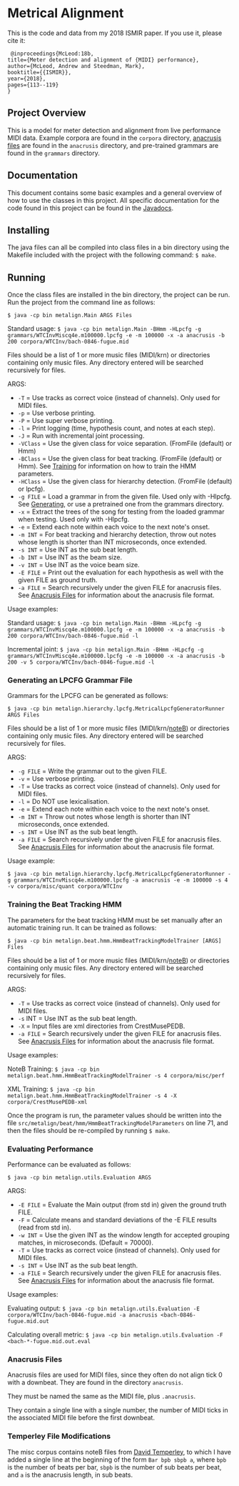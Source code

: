 # Metrical Alignment

This is the code and data from my 2018 ISMIR paper. If you use it, please cite it:

`
@inproceedings{McLeod:18b,`  
  `title={Meter detection and alignment of {MIDI} performance},`  
  `author={McLeod, Andrew and Steedman, Mark},`  
  `booktitle={{ISMIR}},`  
  `year={2018},`  
  `pages={113--119}`  
`}
`

## Project Overview
This is a model for meter detection and alignment from live performance MIDI data. Example corpora are found in the `corpora` directory, [anacrusis files](#anacrusis-files) are found in the `anacrusis` directory, and pre-trained grammars are found in the `grammars` directory.

## Documentation
This document contains some basic examples and a general overview of how to use
the classes in this project. All specific documentation for the code found in this
project can be found in the [Javadocs](https://apmcleod.github.io/met-align/doc). 

## Installing
The java files can all be compiled into class files in a bin directory using the Makefile
included with the project with the following command: `$ make`.

## Running
Once the class files are installed in the bin directory, the project can be run.
Run the project from the command line as follows:

`$ java -cp bin metalign.Main ARGS Files` 

 Standard usage: `$ java -cp bin metalign.Main -BHmm -HLpcfg -g grammars/WTCInvMiscq4e.m100000.lpcfg -e -m 100000 -x -a anacrusis -b 200 corpora/WTCInv/bach-0846-fugue.mid`

Files should be a list of 1 or more music files (MIDI/krn) or directories containing only music
files. Any directory entered will be searched recursively for files.

ARGS:
 * `-T` = Use tracks as correct voice (instead of channels). Only used for MIDI files.
 * `-p` = Use verbose printing.
 * `-P` = Use super verbose printing.
 * `-l` = Print logging (time, hypothesis count, and notes at each step).
 * `-J` = Run with incremental joint processing.
 * `-VClass` = Use the given class for voice separation. (FromFile (default) or Hmm)
 * `-BClass` = Use the given class for beat tracking. (FromFile (default) or Hmm). See [Training](#training-the-beat-tracking-hmm) for information on how to train the HMM parameters.
 * `-HClass` = Use the given class for hierarchy detection. (FromFile (default) or lpcfg).
 * `-g FILE` = Load a grammar in from the given file. Used only with -Hlpcfg. See [Generating](#generating-an-lpcfg-grammar-file), or use a pretrained one from the grammars directory.
 * `-x` = Extract the trees of the song for testing from the loaded grammar when testing. Used only with -Hlpcfg.
 * `-e` = Extend each note within each voice to the next note's onset.
 * `-m INT` = For beat tracking and hierarchy detection, throw out notes whose length is shorter than INT microseconds, once extended.
 * `-s INT` = Use INT as the sub beat length.
 * `-b INT` = Use INT as the beam size.
 * `-v INT` = Use INT as the voice beam size.
 * `-E FILE` = Print out the evaluation for each hypothesis as well with the given FILE as ground truth.
 * `-a FILE` = Search recursively under the given FILE for anacrusis files. See [Anacrusis Files](#anacrusis-files) for information about the anacrusis file format.
 
 Usage examples:
 
 Standard usage: `$ java -cp bin metalign.Main -BHmm -HLpcfg -g grammars/WTCInvMiscq4e.m100000.lpcfg -e -m 100000 -x -a anacrusis -b 200 corpora/WTCInv/bach-0846-fugue.mid -l`
 
 Incremental joint: `$ java -cp bin metalign.Main -BHmm -HLpcfg -g grammars/WTCInvMiscq4e.m100000.lpcfg -e -m 100000 -x -a anacrusis -b 200 -v 5 corpora/WTCInv/bach-0846-fugue.mid -l`
 
 
### Generating an LPCFG Grammar File
Grammars for the LPCFG can be generated as follows:

`$ java -cp bin metalign.hierarchy.lpcfg.MetricalLpcfgGeneratorRunner ARGS Files`

Files should be a list of 1 or more music files (MIDI/krn/[noteB](#temperley-file-modifications)) or directories containing only music
files. Any directory entered will be searched recursively for files.

ARGS:
 * `-g FILE` = Write the grammar out to the given FILE.
 * `-v` = Use verbose printing.
 * `-T` = Use tracks as correct voice (instead of channels). Only used for MIDI files.
 * `-l` = Do NOT use lexicalisation.
 * `-e` = Extend each note within each voice to the next note's onset.
 * `-m INT` = Throw out notes whose length is shorter than INT microseconds, once extended.
 * `-s INT` = Use INT as the sub beat length.
 * `-a FILE` = Search recursively under the given FILE for anacrusis files. See [Anacrusis Files](#anacrusis-files) for information about the anacrusis file format.
 
 Usage example:
 
 `$ java -cp bin metalign.hierarchy.lpcfg.MetricalLpcfgGeneratorRunner -g grammars/WTCInvMiscq4e.m100000.lpcfg -a anacrusis -e -m 100000 -s 4 -v corpora/misc/quant corpora/WTCInv`


### Training the Beat Tracking HMM
The parameters for the beat tracking HMM must be set manually after an automatic training run. It can be trained as follows:  

`$ java -cp bin metalign.beat.hmm.HmmBeatTrackingModelTrainer [ARGS] Files`

Files should be a list of 1 or more music files (MIDI/krn/[noteB](#temperley-file-modifications)) or directories containing only music
files. Any directory entered will be searched recursively for files.  

ARGS:
 * `-T` = Use tracks as correct voice (instead of channels). Only used for MIDI files.
 * `-s` INT = Use INT as the sub beat length.
 * `-X` = Input files are xml directories from CrestMusePEDB.
 * `-a FILE` = Search recursively under the given FILE for anacrusis files. See [Anacrusis Files](#anacrusis-files) for information about the anacrusis file format.
 
Usage examples:  

NoteB Training: `$ java -cp bin metalign.beat.hmm.HmmBeatTrackingModelTrainer -s 4 corpora/misc/perf`  

XML Training: `$ java -cp bin metalign.beat.hmm.HmmBeatTrackingModelTrainer -s 4 -X corpora/CrestMusePEDB-xml`  

Once the program is run, the parameter values should be written into the file `src/metalign/beat/hmm/HmmBeatTrackingModelParameters` on line 71, and then the files should be re-compiled by running `$ make`.

### Evaluating Performance
Performance can be evaluated as follows:  

`$ java -cp bin metalign.utils.Evaluation ARGS`

ARGS:
 * `-E FILE` = Evaluate the Main output (from std in) given the ground truth FILE.
 * `-F` = Calculate means and standard deviations of the -E FILE results (read from std in).
 * `-w INT` = Use the given INT as the window length for accepted grouping matches, in microseconds. (Default = 70000).
 * `-T` = Use tracks as correct voice (instead of channels). Only used for MIDI files.
 * `-s INT` = Use INT as the sub beat length.
 * `-a FILE` = Search recursively under the given FILE for anacrusis files. See [Anacrusis Files](#anacrusis-files) for information about the anacrusis file format.
 
Usage examples:  

Evaluating output: `$ java -cp bin metalign.utils.Evaluation -E corpora/WTCInv/bach-0846-fugue.mid -a anacrusis <bach-0846-fugue.mid.out`  

Calculating overall metric: `$ java -cp bin metalign.utils.Evaluation -F <bach-*-fugue.mid.out.eval`

### Anacrusis Files
Anacrusis files are used for MIDI files, since they often do not align tick 0 with a downbeat. They are found in the directory `anacrusis`.  

They must be named the same as the MIDI file, plus `.anacrusis`.  

They contain a single line with a single number, the number of MIDI ticks in the associated MIDI file before the first downbeat.


### Temperley File Modifications
The misc corpus contains noteB files from [David Temperley](http://www.link.cs.cmu.edu/melisma/melisma2003/nbfiles/misc/), to which I have added a single line at the beginning of the form `Bar bpb sbpb a`, where `bpb` is the number of beats per bar, `sbpb` is the number of sub beats per beat, and `a` is the anacrusis length, in sub beats.
